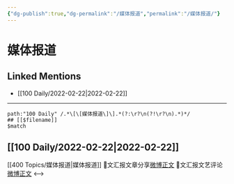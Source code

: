 ```yaml
---
{"dg-publish":true,"dg-permalink":"/媒体报道","permalink":"/媒体报道/"}
---
```


# 媒体报道

## Linked Mentions
- [[100 Daily/2022-02-22\|2022-02-22]]


---

```expander
path:"100 Daily" /.*\[\[媒体报道\]\].*(?:\r?\n(?!\r?\n).*)*/
## [[$filename]]
$match
```
## [[100 Daily/2022-02-22\|2022-02-22]]
[[400 Topics/媒体报道\|媒体报道]]
🌟文汇报文章分享[微博正文](https://m.weibo.cn/6466290670/4739707592245607)
🌟文汇报文艺评论[微博正文](https://m.weibo.cn/6466290670/4739769161225663)
<-->